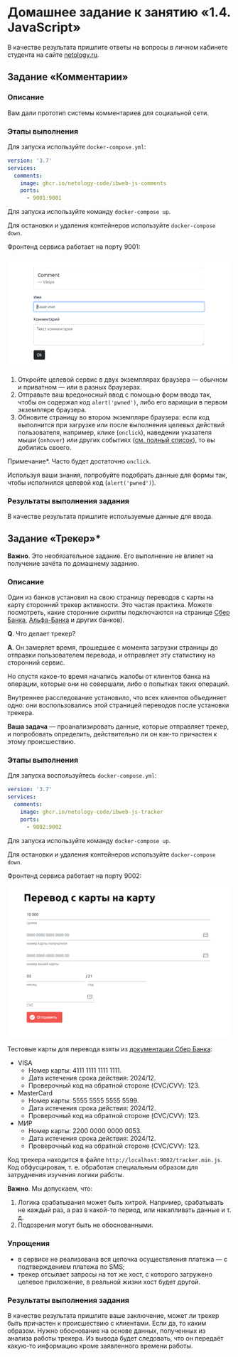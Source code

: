 # Домашнее задание к занятию «1.4. JavaScript»

В качестве результата пришлите ответы на вопросы в личном кабинете студента на сайте [netology.ru](https://netology.ru).

## Задание «Комментарии»

### Описание

Вам дали прототип системы комментариев для социальной сети.

### Этапы выполнения 

Для запуска используйте `docker-compose.yml`:

```yaml
version: '3.7'
services:
  comments:
    image: ghcr.io/netology-code/ibweb-js-comments
    ports:
      - 9001:9001
```

Для запуска используйте команду `docker-compose up`.

Для остановки и удаления контейнеров используйте `docker-compose down`.

Фронтенд сервиса работает на порту 9001:

![](pic/comments.png)

1. Откройте целевой сервис в двух экземплярах браузера — обычном и приватном — или в разных браузерах.
2. Отправьте ваш вредоносный ввод с помощью форм ввода так, чтобы он содержал код `alert('pwned')`, либо его вариации в первом экземпляре браузера.
3. Обновите страницу во втором экземпляре браузера: если код выполнится при загрузке или после выполнения целевых действий пользователя, например, клике (`onclick`), наведении указателя мыши (`onhover`) или других событиях ([см. полный список](https://developer.mozilla.org/en-US/docs/Web/Events)), то вы добились своего.

Примечание*. Часто будет достаточно `onclick`.

Используя ваши знания, попробуйте подобрать данные для формы так, чтобы исполнился целевой код (`alert('pwned')`).

### Результаты выполнения задания

В качестве результата пришлите используемые данные для ввода.

## Задание «Трекер»* 

**Важно**. Это необязательное задание. Его выполнение не влияет на получение зачёта по домашнему заданию.

### Описание

Один из банков установил на свою страницу переводов с карты на карту сторонний трекер активности. Это частая практика. Можете посмотреть, какие сторонние скрипты подключаются на странице [Сбер Банка](https://securepayments.sberbank.ru/payment/merchants/p2p_transfer/index.html), [Альфа-Банка](https://www.alfaportal.ru/card2card/ptpl/alfaportal/initial.html) и других банков).

**Q**. Что делает трекер?

**A**. Он замеряет время, прошедшее с момента загрузки страницы до отправки пользователем перевода, и отправляет эту статистику на сторонний сервис.

Но спустя какое-то время начались жалобы от клиентов банка на операции, которые они не совершали, либо о попытках таких операций.

Внутреннее расследование установило, что всех клиентов объединяет одно: они воспользовались этой страницей переводов после установки трекера.

**Ваша задача** — проанализировать данные, которые отправляет трекер, и попробовать определить, действительно ли он как-то причастен к этому происшествию.


### Этапы выполнения

Для запуска воспользуйтесь `docker-compose.yml`:

```yaml
version: '3.7'
services:
  comments:
    image: ghcr.io/netology-code/ibweb-js-tracker
    ports:
      - 9002:9002
```

Для запуска используйте команду `docker-compose up`.

Для остановки и удаления контейнеров используйте `docker-compose down`.

Фронтенд сервиса работает на порту 9002:

![](pic/tracker.png)

Тестовые карты для перевода взяты из [документации Сбер Банка](https://securepayments.sberbank.ru/wiki/doku.php/test_cards):
* VISA 
    * Номер карты: 4111 1111 1111 1111. 
    * Дата истечения срока действия: 2024/12.
    * Проверочный код на обратной стороне (CVC/CVV): 123.
* MasterCard
  * Номер карты: 5555 5555 5555 5599.
  * Дата истечения срока действия: 2024/12.
  * Проверочный код на обратной стороне (CVC/CVV): 123.
* МИР
  * Номер карты: 2200 0000 0000 0053.
  * Дата истечения срока действия: 2024/12.
  * Проверочный код на обратной стороне (CVC/CVV): 123.
  
Код трекера находится в файле `http://localhost:9002/tracker.min.js`. Код обфусцирован, т. е. обработан специальным образом для затруднения изучения логики работы.

**Важно**. Мы допускаем, что:
1. Логика срабатывания может быть хитрой. Например, срабатывать не каждый раз, а раз в какой-то период, или накапливать данные и т. д.
2. Подозрения могут быть не обоснованными.

### Упрощения

- в сервисе не реализована вся цепочка осуществления платежа — с подтверждением платежа по SMS;
- трекер отсылает запросы на тот же хост, с которого загружено целевое приложение, в реальной жизни хост будет другой.

### Результаты выполнения задания

В качестве результата пришлите ваше заключение, может ли трекер быть причастен к происшествию с клиентами. Если да, то каким образом. Нужно обоснование на основе данных, полученных из анализа работы трекера. Из вывода будет следовать, что он передаёт какую-то информацию кроме заявленного времени работы.
